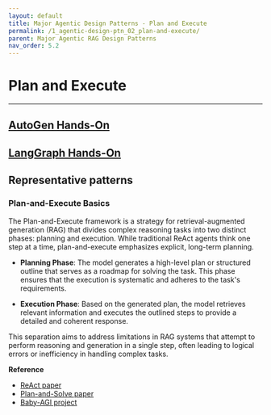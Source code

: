 ```yaml
---
layout: default
title: Major Agentic Design Patterns - Plan and Execute 
permalink: /1_agentic-design-ptn_02_plan-and-execute/
parent: Major Agentic RAG Design Patterns 
nav_order: 5.2
---
```



# Plan and Execute 
---

## [AutoGen Hands-On](./AutoGen)

## [LangGraph Hands-On](./LangGraph)

## Representative patterns

### Plan-and-Execute Basics

The Plan-and-Execute framework is a strategy for retrieval-augmented generation (RAG) that divides complex reasoning tasks into two distinct phases: planning and execution. While traditional ReAct agents think one step at a time, plan-and-execute emphasizes explicit, long-term planning.

- **Planning Phase**: The model generates a high-level plan or structured outline that serves as a roadmap for solving the task. This phase ensures that the execution is systematic and adheres to the task's requirements.

- **Execution Phase**: Based on the generated plan, the model retrieves relevant information and executes the outlined steps to provide a detailed and coherent response.

This separation aims to address limitations in RAG systems that attempt to perform reasoning and generation in a single step, often leading to logical errors or inefficiency in handling complex tasks.


**Reference**
- [ReAct paper](https://arxiv.org/abs/2210.03629)
- [Plan-and-Solve paper](https://arxiv.org/abs/2305.04091)
- [Baby-AGI project](https://github.com/yoheinakajima/babyagi)  